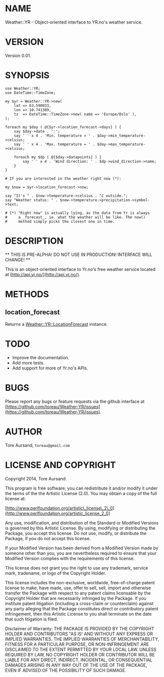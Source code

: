 # NAME

Weather::YR - Object-oriented interface to YR.no's weather service.

# VERSION

Version 0.01.

# SYNOPSIS

    use Weather::YR;
    use DateTime::TimeZone;

    my $yr = Weather::YR->new(
        lat => 63.590833,
        lon => 10.741389,
        tz  => DateTime::TimeZone->new( name => 'Europe/Oslo' ),
    );

    foreach my $day ( @{$yr->location_forecast->days} ) {
        say $day->date . ':';
        say ' ' x 4 . 'Min. temperature = ' . $day->min_temperature->celsius;
        say ' ' x 4 . 'Max. temperature = ' . $day->max_temperature->celsius;

        foreach my $dp ( @{$day->datapoints} ) {
            say ' ' x 4 . 'Wind direction: ' . $dp->wind_direction->name;
        }
    }

    # If you are interested in the weather right now (*):

    my $now = $yr->location_forecast->now;

    say "It's " . $now->temperature->celsius . "C outside.";
    say "Weather status: " . $now->temperature->precipitation->symbol->text;

    # (*) "Right now" is actually lying, as the data from Yr is always
    #     a _forecast_, ie. what the weather will be like. The now()
    #     method simply picks the closest one in time.

# DESCRIPTION

\*\* THIS IS PRE-ALPHA! DO NOT USE IN PRODUCTION! INTERFACE WILL CHANGE! \*\*

This is an object-oriented interface to Yr.no's free weather service located at
[http://api.yr.no/](http://api.yr.no/).

# METHODS

## location\_forecast

Returns a [Weather::YR::LocationForecast](https://metacpan.org/pod/Weather::YR::LocationForecast) instance.

# TODO

- Improve the documentation.
- Add more tests.
- Add support for more of Yr.no's APIs.

# BUGS

Please report any bugs or feature requests via the github interface at
[https://github.com/toreau/Weather-YR/issues](https://github.com/toreau/Weather-YR/issues).

# AUTHOR

Tore Aursand, `toreau@gmail.com`

# LICENSE AND COPYRIGHT

Copyright 2014, Tore Aursand.

This program is free software; you can redistribute it and/or modify it
under the terms of the the Artistic License (2.0). You may obtain a
copy of the full license at:

[http://www.perlfoundation.org/artistic\_license\_2\_0](http://www.perlfoundation.org/artistic_license_2_0)

Any use, modification, and distribution of the Standard or Modified
Versions is governed by this Artistic License. By using, modifying or
distributing the Package, you accept this license. Do not use, modify,
or distribute the Package, if you do not accept this license.

If your Modified Version has been derived from a Modified Version made
by someone other than you, you are nevertheless required to ensure that
your Modified Version complies with the requirements of this license.

This license does not grant you the right to use any trademark, service
mark, tradename, or logo of the Copyright Holder.

This license includes the non-exclusive, worldwide, free-of-charge
patent license to make, have made, use, offer to sell, sell, import and
otherwise transfer the Package with respect to any patent claims
licensable by the Copyright Holder that are necessarily infringed by the
Package. If you institute patent litigation (including a cross-claim or
counterclaim) against any party alleging that the Package constitutes
direct or contributory patent infringement, then this Artistic License
to you shall terminate on the date that such litigation is filed.

Disclaimer of Warranty: THE PACKAGE IS PROVIDED BY THE COPYRIGHT HOLDER
AND CONTRIBUTORS "AS IS' AND WITHOUT ANY EXPRESS OR IMPLIED WARRANTIES.
THE IMPLIED WARRANTIES OF MERCHANTABILITY, FITNESS FOR A PARTICULAR
PURPOSE, OR NON-INFRINGEMENT ARE DISCLAIMED TO THE EXTENT PERMITTED BY
YOUR LOCAL LAW. UNLESS REQUIRED BY LAW, NO COPYRIGHT HOLDER OR
CONTRIBUTOR WILL BE LIABLE FOR ANY DIRECT, INDIRECT, INCIDENTAL, OR
CONSEQUENTIAL DAMAGES ARISING IN ANY WAY OUT OF THE USE OF THE PACKAGE,
EVEN IF ADVISED OF THE POSSIBILITY OF SUCH DAMAGE.

